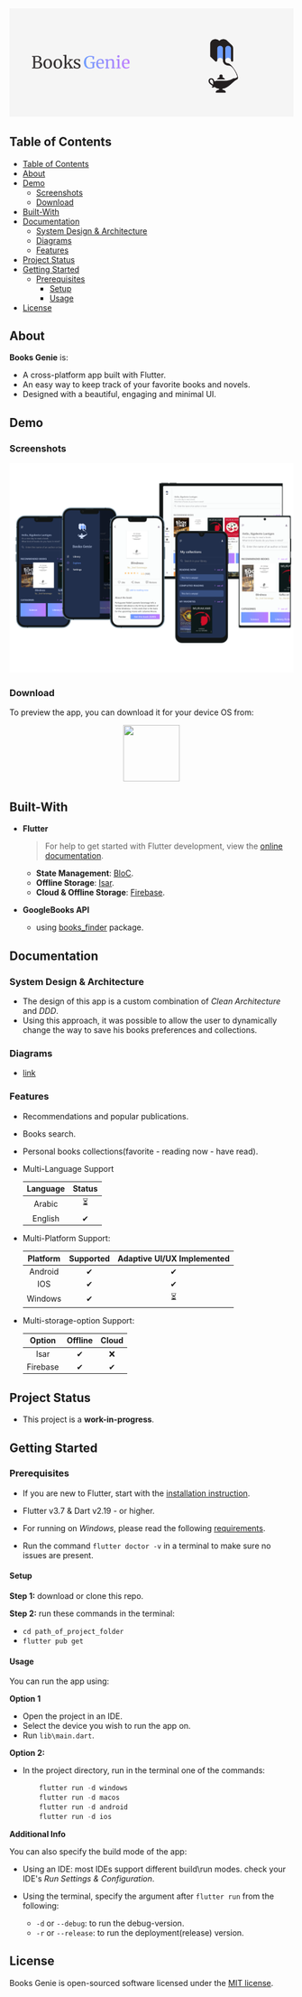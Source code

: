 <div align="center">
<img src="/assets/app%20name%20cover.png" alt="App name cover"/>
</div>

## Table of Contents

- [Table of Contents](#table-of-contents)
- [About](#about)
- [Demo](#demo)
  - [Screenshots](#screenshots)
  - [Download](#download)
- [Built-With](#built-with)
- [Documentation](#documentation)
  - [System Design \& Architecture](#system-design--architecture)
  - [Diagrams](#diagrams)
  - [Features](#features)
- [Project Status](#project-status)
- [Getting Started](#getting-started)
  - [Prerequisites](#prerequisites)
    - [Setup](#setup)
    - [Usage](#usage)
- [License](#license)

## About

**Books Genie** is:

- A cross-platform app built with Flutter.
- An easy way to keep track of your favorite books and novels.
- Designed with a beautiful, engaging and minimal UI.  

## Demo

### Screenshots

![app screenshots](assets/screenshots.png)

### Download

To preview the app, you can download it for your device OS from:
 <p align="center" style="align-items:center">
 <a href="https://github.com/DMouayad/BooksGenie/releases/tag/V1.0.0" rel="GitHub Releases">
 <img width="100" height="100" src="https://telegra.ph/file/21bb2cc648561f192cea4.png"></a>
</p>

## Built-With

- **Flutter**
    >For help to get started with Flutter development, view the [online documentation](https://docs.flutter.dev/).

  - **State Management**: [BloC](https://bloclibrary.dev/).
  - **Offline Storage**: [Isar](https://isar.dev/).
  - **Cloud & Offline Storage**: [Firebase](https://firebase.google.com/docs/).

- **GoogleBooks API**
  - using [books_finder](https://pub.dev/packages/books_finder) package.

## Documentation

### System Design & Architecture

- The design of this app is a custom combination of *Clean Architecture* and *DDD*.
- Using this approach, it was possible to allow the user to dynamically change the way to save his books preferences and
collections.

### Diagrams

- [link](https://shorturl.at/aepqK)

### Features

- Recommendations and popular publications.
- Books search.
- Personal books collections(favorite - reading now - have read).

- Multi-Language Support

  |   Language   |  Status |
  |:---------:|:---------:|
  | Arabic        | ⏳    |
  | English        | ✔   |
  
- Multi-Platform Support:

  | Platform | Supported | Adaptive UI/UX Implemented |
  |:--------:|:---------:|:--------------------------:|
  | Android  |     ✔     |             ✔             |
  |   IOS    |     ✔     |             ✔            |
  | Windows  |     ✔     |             ⏳             |

- Multi-storage-option Support:

  | Option | Offline | Cloud |
  |:--------:|:---------:|:--------------------------:|
  | Isar  |     ✔     |             ❌             |
  |   Firebase    |     ✔     |             ✔            |

## Project Status

- This project is a **work-in-progress**.

## Getting Started

### Prerequisites

- If you are new to Flutter, start with the [installation instruction](https://flutter.io/docs/get-started/install).

- Flutter v3.7 & Dart v2.19 - or higher.

- For running on *Windows*, please read the following [requirements](https://docs.flutter.dev/development/platform-integration/desktop#requirements).

- Run the command `flutter doctor -v` in a terminal to make sure no issues are present.

#### Setup

**Step 1:** download or clone this repo.

**Step 2:** run these commands in the terminal:

- `cd path_of_project_folder`
- `flutter pub get`

#### Usage

You can run the app using:

**Option 1**

- Open the project in an IDE.
- Select the device you wish to run the app on.
- Run `lib\main.dart`.

**Option 2:**

- In the project directory, run in the terminal one of the commands:

  ```dart
      flutter run -d windows
      flutter run -d macos
      flutter run -d android
      flutter run -d ios
  ```  

**Additional Info**

You can also specify the build mode of the app:

- Using an IDE: most IDEs support different build\run modes. check your IDE's *Run Settings & Configuration*.

- Using the terminal, specify the argument after `flutter run` from the following:

  - `-d` or `--debug`: to run the debug-version.
  - `-r` or `--release`: to run the deployment(release) version.

## License

Books Genie is open-sourced software licensed under the [MIT license](https://opensource.org/licenses/MIT).
